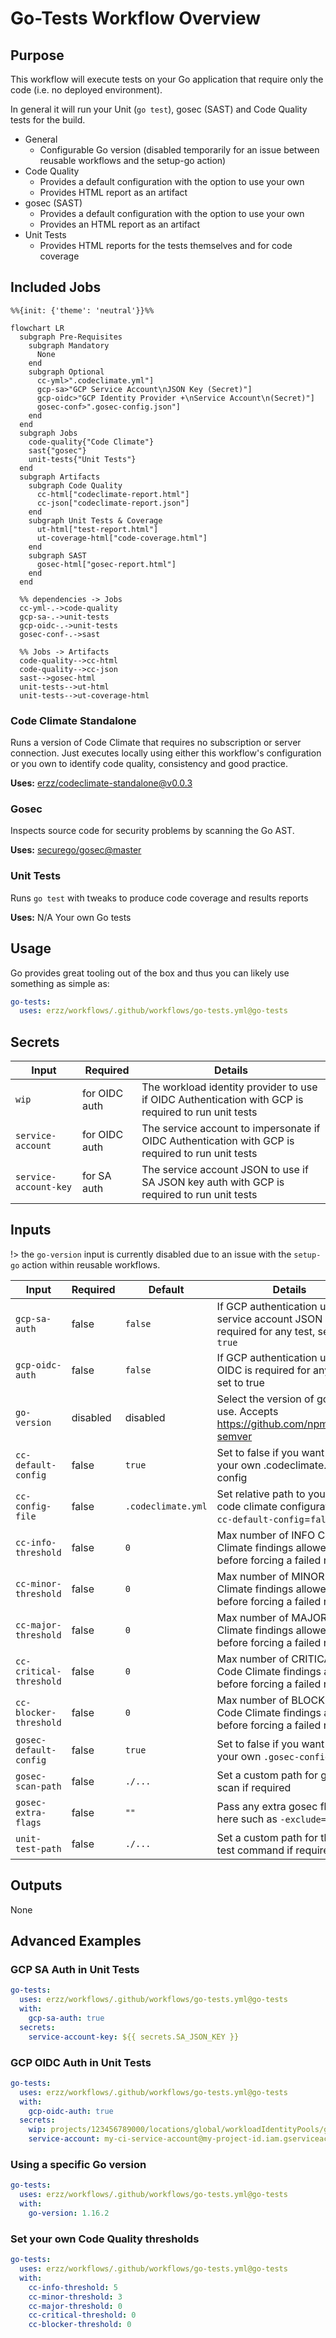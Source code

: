 # Go-Tests Workflow Overview

## Purpose

This workflow will execute tests on your Go application that require only the code (i.e. no deployed environment).

In general it will run your Unit (`go test`), gosec (SAST) and Code Quality tests for the build.

- General
  - Configurable Go version (disabled temporarily for an issue between reusable workflows and the setup-go action)
- Code Quality
  - Provides a default configuration with the option to use your own
  - Provides HTML report as an artifact
- gosec (SAST)
  - Provides a default configuration with the option to use your own
  - Provides an HTML report as an artifact
- Unit Tests
  - Provides HTML reports for the tests themselves and for code coverage

## Included Jobs

```mermaid
%%{init: {'theme': 'neutral'}}%%

flowchart LR
  subgraph Pre-Requisites
    subgraph Mandatory
      None
    end
    subgraph Optional
      cc-yml>".codeclimate.yml"]
      gcp-sa>"GCP Service Account\nJSON Key (Secret)"]
      gcp-oidc>"GCP Identity Provider +\nService Account\n(Secret)"]
      gosec-conf>".gosec-config.json"]
    end
  end
  subgraph Jobs
    code-quality{"Code Climate"}
    sast{"gosec"}
    unit-tests{"Unit Tests"}
  end
  subgraph Artifacts
    subgraph Code Quality
      cc-html["codeclimate-report.html"]
      cc-json["codeclimate-report.json"]
    end
    subgraph Unit Tests & Coverage
      ut-html["test-report.html"]
      ut-coverage-html["code-coverage.html"]
    end
    subgraph SAST
      gosec-html["gosec-report.html"]
    end
  end

  %% dependencies -> Jobs
  cc-yml-.->code-quality
  gcp-sa-.->unit-tests
  gcp-oidc-.->unit-tests
  gosec-conf-.->sast
  
  %% Jobs -> Artifacts
  code-quality-->cc-html
  code-quality-->cc-json
  sast-->gosec-html
  unit-tests-->ut-html
  unit-tests-->ut-coverage-html
```

### Code Climate Standalone

Runs a version of Code Climate that requires no subscription or server connection. Just executes locally using either this workflow's configuration or you own to identify code quality, consistency and good practice.

**Uses:** [erzz/codeclimate-standalone@v0.0.3](https://github.com/erzz/codeclimate-standalone)

### Gosec

Inspects source code for security problems by scanning the Go AST.

**Uses:** [securego/gosec@master](https://github.com/securego/gosec)


### Unit Tests

Runs `go test` with tweaks to produce code coverage and results reports

**Uses:** N/A Your own Go tests

## Usage

Go provides great tooling out of the box and thus you can likely use something as simple as:

```yaml
go-tests:
  uses: erzz/workflows/.github/workflows/go-tests.yml@go-tests
```

## Secrets

| Input                  | Required      | Details                                                                                             |
| ---------------------- | ------------- | --------------------------------------------------------------------------------------------------- |
| `wip`                  | for OIDC auth | The workload identity provider to use if OIDC Authentication with GCP is required to run unit tests |
| `service-account`      | for OIDC auth | The service account to impersonate if OIDC Authentication with GCP is required to run unit tests    |
| `service-account-key`  | for SA auth   | The service account JSON to use if SA JSON key auth with GCP is required to run unit tests          |

## Inputs

!> the `go-version` input is currently disabled due to an issue with the `setup-go` action within reusable workflows.

| Input                   | Required | Default            | Details                                                                                        |
| ----------------------- | -------- | ------------------ | ---------------------------------------------------------------------------------------------- |
| `gcp-sa-auth`           | false    | `false`            | If GCP authentication using a service account JSON key is required for any test, set to `true` |
| `gcp-oidc-auth`         | false    | `false`            | If GCP authentication using OIDC is required for any test, set to true                         |
| `go-version`            | disabled | disabled           | Select the version of go to use. Accepts https://github.com/npm/node-semver                    |
| `cc-default-config`     | false    | `true`             | Set to false if you want to use your own .codeclimate.yml config                               |
| `cc-config-file`        | false    | `.codeclimate.yml` | Set relative path to your own code climate configuration if `cc-default-config`=`false`        |
| `cc-info-threshold`     | false    | `0`                | Max number of INFO Code Climate findings allowed before forcing a failed result                |
| `cc-minor-threshold`    | false    | `0`                | Max number of MINOR Code Climate findings allowed before forcing a failed result               |
| `cc-major-threshold`    | false    | `0`                | Max number of MAJOR Code Climate findings allowed before forcing a failed result               |
| `cc-critical-threshold` | false    | `0`                | Max number of CRITICAL Code Climate findings allowed before forcing a failed result            |
| `cc-blocker-threshold`  | false    | `0`                | Max number of BLOCKER Code Climate findings allowed before forcing a failed result             |
| `gosec-default-config`  | false    | `true`             | Set to false if you want to use your own `.gosec-config.json`                                  |
| `gosec-scan-path`       | false    | `./...`            | Set a custom path for gosec to scan if required                                                |
| `gosec-extra-flags`     | false    | `""`               | Pass any extra gosec flags here such as `-exclude=G104`                                        |
| `unit-test-path`        | false    | `./...`            | Set a custom path for the go test command if required                                          |

## Outputs

None

## Advanced Examples

### GCP SA Auth in Unit Tests

```yaml
go-tests:
  uses: erzz/workflows/.github/workflows/go-tests.yml@go-tests
  with:
    gcp-sa-auth: true
  secrets:
    service-account-key: ${{ secrets.SA_JSON_KEY }}
```

### GCP OIDC Auth in Unit Tests

```yaml
go-tests:
  uses: erzz/workflows/.github/workflows/go-tests.yml@go-tests
  with:
    gcp-oidc-auth: true
  secrets:
    wip: projects/123456789000/locations/global/workloadIdentityPools/github/providers/github
    service-account: my-ci-service-account@my-project-id.iam.gserviceaccount.com
```

### Using a specific Go version

```yaml
go-tests:
  uses: erzz/workflows/.github/workflows/go-tests.yml@go-tests
  with:
    go-version: 1.16.2
```

### Set your own Code Quality thresholds

```yaml
go-tests:
  uses: erzz/workflows/.github/workflows/go-tests.yml@go-tests
  with:
    cc-info-threshold: 5
    cc-minor-threshold: 3
    cc-major-threshold: 0
    cc-critical-threshold: 0
    cc-blocker-threshold: 0
```
